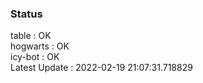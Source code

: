 ### Status


table : OK  
hogwarts : OK  
icy-bot : OK  
Latest Update : 2022-02-19 21:07:31.718829
